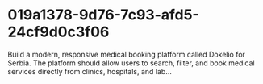 # 019a1378-9d76-7c93-afd5-24cf9d0c3f06
Build a modern, responsive medical booking platform called Dokelio for Serbia. The platform should allow users to search, filter, and book medical services directly from clinics, hospitals, and lab...
